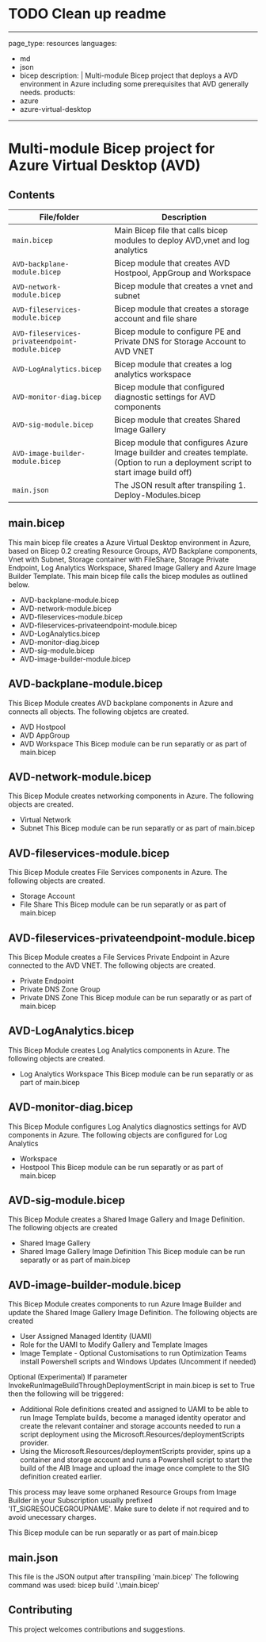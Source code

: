 # TODO Clean up readme

---
page_type: resources
languages:
  - md
  - json
  - bicep
description: |
  Multi-module Bicep project that deploys a AVD environment in Azure including some prerequisites that AVD generally needs.
products:
  - azure
  - azure-virtual-desktop
---

#   Multi-module Bicep project for Azure Virtual Desktop (AVD)


## Contents


| File/folder                      | Description                                                                    |
|----------------------------------|--------------------------------------------------------------------------------|
| `main.bicep`                     | Main Bicep file that calls bicep modules to deploy AVD,vnet and log analytics  |
| `AVD-backplane-module.bicep`     | Bicep module that creates AVD Hostpool, AppGroup and Workspace                 |
| `AVD-network-module.bicep`       | Bicep module that creates a vnet and subnet                                    |
| `AVD-fileservices-module.bicep`  | Bicep module that creates a storage account and file share                     |
| `AVD-fileservices-privateendpoint-module.bicep`         | Bicep module to configure PE and Private DNS for Storage Account to AVD VNET            |
| `AVD-LogAnalytics.bicep`         | Bicep module that creates a log analytics workspace                            |
| `AVD-monitor-diag.bicep`         | Bicep module that configured diagnostic settings for AVD components            |
| `AVD-sig-module.bicep`         | Bicep module that creates Shared Image Gallery            |
| `AVD-image-builder-module.bicep`         | Bicep module that configures Azure Image builder and creates template. (Option to run a deployment script to start image build off)            |
| `main.json`                      | The JSON result after transpiling 1. Deploy-Modules.bicep                      |


## main.bicep
This main bicep file creates a Azure Virtual Desktop environment in Azure, based on Bicep 0.2 creating Resource Groups, AVD Backplane
components, Vnet with Subnet, Storage container with FileShare, Storage Private Endpoint, Log Analytics Workspace, Shared Image Gallery and Azure Image Builder Template. 
This main bicep file calls the bicep modules as outlined below.
 - AVD-backplane-module.bicep
 - AVD-network-module.bicep
 - AVD-fileservices-module.bicep
 - AVD-fileservices-privateendpoint-module.bicep
 - AVD-LogAnalytics.bicep
 - AVD-monitor-diag.bicep
 - AVD-sig-module.bicep
 - AVD-image-builder-module.bicep
 
## AVD-backplane-module.bicep
This Bicep Module creates AVD backplane components in Azure and connects all objects. The following objetcs
are created.
 - AVD Hostpool
 - AVD AppGroup
 - AVD Workspace
 This Bicep module can be run separatly or as part of main.bicep
 
 ## AVD-network-module.bicep
This Bicep Module creates networking components in Azure. The following objects are created.
 - Virtual Network
 - Subnet
 This Bicep module can be run separatly or as part of main.bicep

 ## AVD-fileservices-module.bicep
This Bicep Module creates File Services components in Azure. The following objects are created.
 - Storage Account
 - File Share
 This Bicep module can be run separatly or as part of main.bicep

## AVD-fileservices-privateendpoint-module.bicep
This Bicep Module creates a File Services Private Endpoint in Azure connected to the AVD VNET. The following objects are created.
 - Private Endpoint
 - Private DNS Zone Group
 - Private DNS Zone
 This Bicep module can be run separatly or as part of main.bicep
  ## AVD-LogAnalytics.bicep
This Bicep Module creates Log Analytics components in Azure. The following objects are created.
 - Log Analytics Workspace
 This Bicep module can be run separatly or as part of main.bicep

  ## AVD-monitor-diag.bicep
This Bicep Module configures Log Analytics diagnostics settings for AVD components in Azure. The following objects
are configured for Log Analytics
 - Workspace
 - Hostpool
 This Bicep module can be run separatly or as part of main.bicep

  ## AVD-sig-module.bicep
This Bicep Module creates a Shared Image Gallery and Image Definition. The following objects
are created
 - Shared Image Gallery
 - Shared Image Gallery Image Definition
 This Bicep module can be run separatly or as part of main.bicep

  ## AVD-image-builder-module.bicep
This Bicep Module creates components to run Azure Image Builder and update the Shared Image Gallery Image Definition. 
The following objects are created
 - User Assigned Managed Identity (UAMI)
 - Role for the UAMI to Modify Gallery and Template Images
 - Image Template - Optional Customisations to run Optimization Teams install Powershell scripts and Windows Updates (Uncomment if needed)
 
 Optional (Experimental)
 If parameter InvokeRunImageBuildThroughDeploymentScript in main.bicep is set to True then the following will be triggered:
 - Additional Role definitions created and assigned to UAMI to be able to run Image Template builds, become a managed identity operator and create the relevant container and storage accounts needed to run a script deployment using the Microsoft.Resources/deploymentScripts provider.
 - Using the Microsoft.Resources/deploymentScripts provider, spins up a container and storage account and runs a Powershell script to start the build of the AIB Image and upload the image once complete to the SIG definition created earlier.

 This process may leave some orphaned Resource Groups from Image Builder in your Subscription usually prefixed 'IT_SIGRESOUCEGROUPNAME'. Make sure to delete if not required and to avoid unecessary charges.
 
 
 This Bicep module can be run separatly or as part of main.bicep

## main.json
This file is the JSON output after transpiling 'main.bicep'
The following command was used: bicep build '.\main.bicep'

## Contributing

This project welcomes contributions and suggestions.
